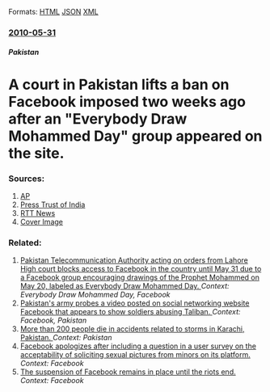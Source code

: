 
Formats: [HTML](/news/2010/05/31/a-court-in-pakistan-lifts-a-ban-on-facebook-imposed-two-weeks-ago-after-an-everybody-draw-mohammed-day-group-appeared-on-the-site.html)  [JSON](/news/2010/05/31/a-court-in-pakistan-lifts-a-ban-on-facebook-imposed-two-weeks-ago-after-an-everybody-draw-mohammed-day-group-appeared-on-the-site.json)  [XML](/news/2010/05/31/a-court-in-pakistan-lifts-a-ban-on-facebook-imposed-two-weeks-ago-after-an-everybody-draw-mohammed-day-group-appeared-on-the-site.xml)  

### [2010-05-31](/news/2010/05/31/index.md)

##### Pakistan
# A court in Pakistan lifts a ban on Facebook imposed two weeks ago after an "Everybody Draw Mohammed Day" group appeared on the site. 




### Sources:

1. [AP](http://www.google.com/hostednews/ap/article/ALeqM5gaYX44y9hFrAImMU0qoclnK-_aMQD9G1NE9O0)
2. [Press Trust of India](http://www.ptinews.com/news/679839_Pak-court-orders-Facebook-access-to-be-restored)
3. [RTT News](http://www.rttnews.com/Content/GeneralNews.aspx?Id=1320296&SM=1)
3. [Cover Image](http://www.rttnews.com/images/RTTNews_Small_Logo.jpg)

### Related:

1. [Pakistan Telecommunication Authority acting on orders from Lahore High court blocks access to Facebook in the country until May 31 due to a Facebook group encouraging drawings of the Prophet Mohammed on May 20, labeled as Everybody Draw Mohammed Day. ](/news/2010/05/19/pakistan-telecommunication-authority-acting-on-orders-from-lahore-high-court-blocks-access-to-facebook-in-the-country-until-may-31-due-to-a.md) _Context: Everybody Draw Mohammed Day, Facebook_
2. [ Pakistan's army probes a video posted on social networking website Facebook that appears to show soldiers abusing Taliban. ](/news/2009/10/2/pakistan-s-army-probes-a-video-posted-on-social-networking-website-facebook-that-appears-to-show-soldiers-abusing-taliban.md) _Context: Facebook, Pakistan_
3. [ More than 200 people die in accidents related to storms in Karachi, Pakistan. ](/news/2018/06/24/more-than-200-people-die-in-accidents-related-to-storms-in-karachi-pakistan.md) _Context: Pakistan_
4. [Facebook apologizes after including a question in a user survey on the acceptability of soliciting sexual pictures from minors on its platform. ](/news/2018/03/5/facebook-apologizes-after-including-a-question-in-a-user-survey-on-the-acceptability-of-soliciting-sexual-pictures-from-minors-on-its-platfo.md) _Context: Facebook_
5. [The suspension of Facebook remains in place until the riots end. ](/news/2018/03/11/the-suspension-of-facebook-remains-in-place-until-the-riots-end.md) _Context: Facebook_
